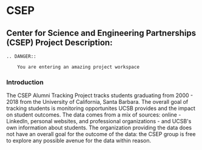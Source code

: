 # CSEP

## Center for Science and Engineering Partnerships (CSEP) Project Description:

```{eval-rst}
.. DANGER::

    You are entering an amazing project workspace
```
### Introduction

The CSEP Alumni Tracking Project tracks students graduating from  2000 - 2018 from the University of California, Santa Barbara. The overall goal of tracking students is monitoring opportunites UCSB provides and the impact on student outcomes. The data comes from a mix of sources: online - LinkedIn, personal websites, and professional organizations - and UCSB's own information about students. The organization providing the data does not have an overall goal for the outcome of the data: the CSEP group is free to explore any possible avenue for the data within reason.  

